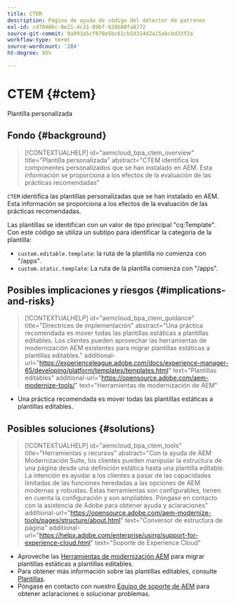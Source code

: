 ```yaml
---
title: CTEM
description: Página de ayuda de código del detector de patrones
exl-id: cd70486c-8e21-4c31-89bf-928b80fa8772
source-git-commit: 9a993a5cf078e5bc61cb5d314d2a15abcbd33f2a
workflow-type: tm+mt
source-wordcount: '284'
ht-degree: 95%

---
```


# CTEM {#ctem}

Plantilla personalizada

## Fondo {#background}

>[!CONTEXTUALHELP]
>id="aemcloud_bpa_ctem_overview"
>title="Plantilla personalizada"
>abstract="CTEM identifica los componentes personalizados que se han instalado en AEM. Esta información se proporciona a los efectos de la evaluación de las prácticas recomendadas"

`CTEM` identifica las plantillas personalizadas que se han instalado en AEM. Esta información se proporciona a los efectos de la evaluación de las prácticas recomendadas.

Las plantillas se identifican con un valor de tipo principal &quot;cq:Template&quot;. Con este código se utiliza un subtipo para identificar la categoría de la plantilla:

* `custom.editable.template`: la ruta de la plantilla no comienza con &quot;/apps&quot;.
* `custom.static.template`: La ruta de la plantilla comienza con &quot;/apps&quot;.

## Posibles implicaciones y riesgos {#implications-and-risks}

>[!CONTEXTUALHELP]
>id="aemcloud_bpa_ctem_guidance"
>title="Directrices de implementación"
>abstract="Una práctica recomendada es mover todas las plantillas estáticas a plantillas editables. Los clientes pueden aprovechar las herramientas de modernización AEM existentes para migrar plantillas estáticas a plantillas editables."
>additional-url="https://experienceleague.adobe.com/docs/experience-manager-65/developing/platform/templates/templates.html" text="Plantillas editables"
>additional-url="https://opensource.adobe.com/aem-modernize-tools/" text="Herramientas de modernización de AEM"

* Una práctica recomendada es mover todas las plantillas estáticas a plantillas editables.

## Posibles soluciones {#solutions}

>[!CONTEXTUALHELP]
>id="aemcloud_bpa_ctem_tools"
>title="Herramientas y recursos"
>abstract="Con la ayuda de AEM Modernización Suite, los clientes pueden manipular la estructura de una página desde una definición estática hasta una plantilla editable. La intención es ayudar a los clientes a pasar de las capacidades limitadas de las funciones heredadas a las opciones de AEM modernas y robustas. Estas herramientas son configurables, tienen en cuenta la configuración y son ampliables. Póngase en contacto con la asistencia de Adobe para obtener ayuda y aclaraciones"
>additional-url="https://opensource.adobe.com/aem-modernize-tools/pages/structure/about.html" text="Conversor de estructura de página"
>additional-url="https://helpx.adobe.com/enterprise/using/support-for-experience-cloud.html" text="Soporte de Experience Cloud"

* Aproveche las [Herramientas de modernización AEM](https://opensource.adobe.com/aem-modernize-tools/) para migrar plantillas estáticas a plantillas editables.
* Para obtener más información sobre las plantillas editables, consulte [Plantillas](https://experienceleague.adobe.com/docs/experience-manager-65/developing/platform/templates/templates.html?lang=es).
* Póngase en contacto con nuestro [Equipo de soporte de AEM](https://helpx.adobe.com/es/enterprise/using/support-for-experience-cloud.html) para obtener aclaraciones o solucionar problemas.
